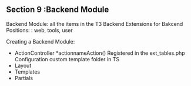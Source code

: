 ## Section 9 :Backend Module

Backend Module: all the items in the T3 Backend
Extensions for Bakcend
Positions: : web, tools, user

Creating a Backend Module:
* ActionController
 *actionnameAction()
 Registered in the ext_tables.php
 Configuration custom template folder in TS
 * Layout
 * Templates
 * Partials
